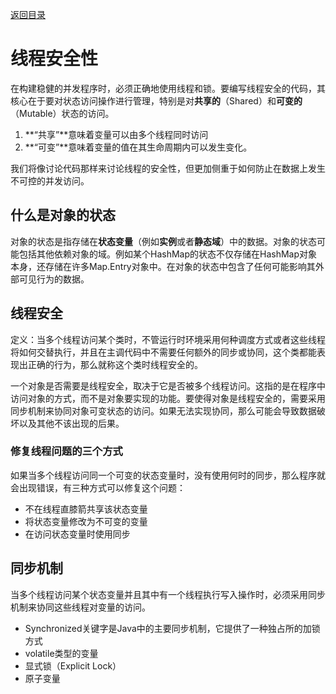 [返回目录](/READNE.md)

# 线程安全性

在构建稳健的并发程序时，必须正确地使用线程和锁。要编写线程安全的代码，其核心在于要对状态访问操作进行管理，特别是对**共享的**（Shared）和**可变的**（Mutable）状态的访问。

1. **“共享”**意味着变量可以由多个线程同时访问
2. **“可变”**意味着变量的值在其生命周期内可以发生变化。

我们将像讨论代码那样来讨论线程的安全性，但更加侧重于如何防止在数据上发生不可控的并发访问。

## 什么是对象的状态

对象的状态是指存储在**状态变量**（例如**实例**或者**静态域**）中的数据。对象的状态可能包括其他依赖对象的域。例如某个HashMap的状态不仅存储在HashMap对象本身，还存储在许多Map.Entry对象中。在对象的状态中包含了任何可能影响其外部可见行为的数据。

## 线程安全

定义：当多个线程访问某个类时，不管运行时环境采用何种调度方式或者这些线程将如何交替执行，并且在主调代码中不需要任何额外的同步或协同，这个类都能表现出正确的行为，那么就称这个类时线程安全的。



一个对象是否需要是线程安全，取决于它是否被多个线程访问。这指的是在程序中访问对象的方式，而不是对象要实现的功能。要使得对象是线程安全的，需要采用同步机制来协同对象可变状态的访问。如果无法实现协同，那么可能会导致数据破坏以及其他不该出现的后果。

### 修复线程问题的三个方式

如果当多个线程访问同一个可变的状态变量时，没有使用何时的同步，那么程序就会出现错误，有三种方式可以修复这个问题：

- 不在线程直膝箭共享该状态变量
- 将状态变量修改为不可变的变量
- 在访问状态变量时使用同步

## 同步机制

当多个线程访问某个状态变量并且其中有一个线程执行写入操作时，必须采用同步机制来协同这些线程对变量的访问。

- Synchronized关键字是Java中的主要同步机制，它提供了一种独占所的加锁方式
- volatile类型的变量
- 显式锁（Explicit Lock）
- 原子变量

